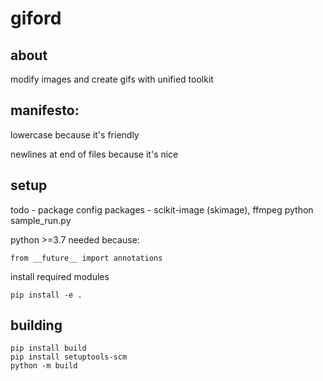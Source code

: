 # giford

## about
modify images and create gifs with unified toolkit


## manifesto:
lowercase because it's friendly

newlines at end of files because it's nice

## setup
todo - package config
packages - scikit-image (skimage), ffmpeg
python sample_run.py

python >=3.7
needed because:
```
from __future__ import annotations
```

install required modules
```
pip install -e .
```

## building

```
pip install build
pip install setuptools-scm
python -m build
```